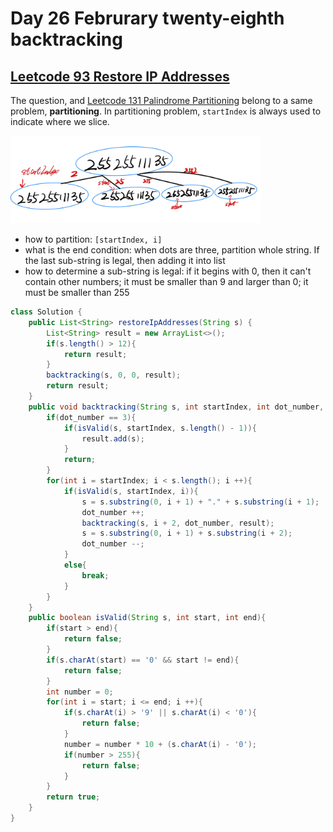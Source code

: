 # Day 26 Februrary twenty-eighth backtracking

## [Leetcode 93 Restore IP Addresses](https://leetcode.com/problems/restore-ip-addresses/description/)

The question, and [Leetcode 131 Palindrome Partitioning](https://leetcode.com/problems/palindrome-partitioning/description/) belong to a same problem, **partitioning**. In partitioning problem, `startIndex` is always used to indicate where we slice.

<img src="../picture/Februrary%20twenty-eighth/partition1.jpg" width = "400" height = "140" alt="de-partition1" align=center/>

* how to partition: `[startIndex, i]`
* what is the end condition: when dots are three, partition whole string. If the last sub-string is legal, then adding it into list
* how to determine a sub-string is legal: if it begins with 0, then it can't contain other numbers; it must be smaller than 9 and larger than 0; it must be smaller than 255

```java
class Solution {
    public List<String> restoreIpAddresses(String s) {
        List<String> result = new ArrayList<>();
        if(s.length() > 12){
            return result;
        }
        backtracking(s, 0, 0, result);
        return result;
    }
    public void backtracking(String s, int startIndex, int dot_number, List<String> result){
        if(dot_number == 3){
            if(isValid(s, startIndex, s.length() - 1)){
                result.add(s);
            }
            return;
        }
        for(int i = startIndex; i < s.length(); i ++){
            if(isValid(s, startIndex, i)){
                s = s.substring(0, i + 1) + "." + s.substring(i + 1);
                dot_number ++;
                backtracking(s, i + 2, dot_number, result);
                s = s.substring(0, i + 1) + s.substring(i + 2);
                dot_number --;
            }
            else{
                break;
            }
        }
    }
    public boolean isValid(String s, int start, int end){
        if(start > end){
            return false;
        }
        if(s.charAt(start) == '0' && start != end){
            return false;
        }
        int number = 0;
        for(int i = start; i <= end; i ++){
            if(s.charAt(i) > '9' || s.charAt(i) < '0'){
                return false;
            }
            number = number * 10 + (s.charAt(i) - '0');
            if(number > 255){
                return false;
            }
        }
        return true;
    }
}
```
